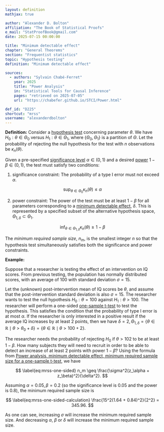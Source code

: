 ```yaml
---
layout: definition
mathjax: true

author: "Alexander D. Bolton"
affiliation: "The Book of Statistical Proofs"
e_mail: "StatProofBook@gmail.com"
date: 2025-07-15 00:00:00

title: "Minimum detectable effect"
chapter: "General Theorems"
section: "Frequentist statistics"
topic: "Hypothesis testing"
definition: "Minimum detectable effect"

sources:
  - authors: "Sylvain Chabé-Ferret"
    year: 2025
    title: "Power Analysis"
    in: "Statistical Tools for Causal Inference"
    pages: "retrieved on 2025-07-05"
    url: "https://chabefer.github.io/STCI/Power.html"

def_id: "D225"
shortcut: "mrss"
username: "alexanderdbolton"
---
```



**Definition:** Consider a [hypothesis test](/D/test) concerning parameter $\theta$. We have $H_0: \theta \in \Theta_0$ versus $H_1: \theta \in \Theta_1$, where $\{\Theta_0, \Theta_1\}$ is a partition of $\Theta$. Let the probability of rejecting the null hypothesis for the test with $n$ observations be $\kappa_n(\theta)$.

Given a pre-specified [significance level](/D/alpha) $\alpha \in (0, 1)$ and a desired [power](/D/power) $1 - \beta \in (0, 1)$, the test must satisfy two conditions:

1. significance constraint: The probability of a type I error must not exceed $\alpha$.

$$ \label{eq:type1error}
\sup_{\theta \in \Theta_0} \kappa_n(\theta) \le \alpha
$$

2. power constraint: The power of the test must be at least $1 - \beta$ for all parameters corresponding to a [minimum detectable effect](/D/mde), $\delta$. This is represented by a specified subset of the alternative hypothesis space, $\Theta_{1,\delta} \subset \Theta_1$.

$$ \label{eq:power}
\inf_{\theta \in \Theta_{1,\delta}} \kappa_n(\theta) \ge 1 - \beta
$$

The *minimum required sample size*, $n_{m}$, is the smallest integer $n$ so that the hypothesis test simultaneously satisfies both the significance and power constraints.

**Example:**

Suppose that a researcher is testing the effect of an intervention on IQ scores. From previous testing, the population has normally distributed scores, with an average of $100$ with standard deviation $\sigma = 15$.

Let the (unknown) post-intervention mean of IQ scores be $\theta$, and assume that the post-intervention standard deviation is also $\sigma = 15$. The researcher wants to test the null hypothesis $H_0: \theta = 100$ against $H_1: \theta > 100$. The researcher will perform a one-sided [one-sample t-test](/P/ug-ttest1) to test the hypothesis. This satisfies the condition that the probability of type I error is at most $\alpha$. If the researcher is only interested in a positive result if the average IQ increases by at least 2 points, then we have $\delta = 2,  \Theta_{1, \delta} = \{\theta \in \mathbb{R} \mid \theta > \theta_0 + \delta\} = \{\theta \in \mathbb{R} \mid \theta > 100 + 2\}$.

The researcher needs the probability of rejecting $H_0$ if $\theta > 102$ to be at least $1 - \beta$. How many subjects they will need to recruit in order to be able to detect an increase of at least $2$ points with power $1 - \beta$? Using the formula from [Power analysis, minimum detectable effect, minimum required sample size for a one-sample t-test](/P/ug-ttest1power), we have

$$ \label{eq:mrss-one-sided}
n_m \geq \frac{\sigma^2(z_\alpha + z_\beta)^2}{\delta^2}.
$$

Assuming $\alpha = 0.05, \beta = 0.2$ (so the significance level is $0.05$ and the power is $0.8$), the minimum required sample size is

$$ \label{eq:mrss-one-sided-calculation}
\frac{15^2(1.64 + 0.84)^2}{2^2} = 345.96.
$$

As one can see, increasing $\sigma$ will increase the minimum required sample size. And decreasing $\alpha$, $\beta$ or $\delta$ will increase the minimum required sample size.